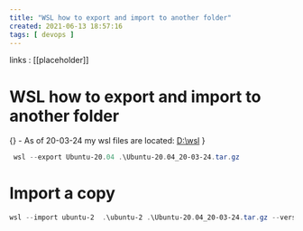 ```yaml
---
title: "WSL how to export and import to another folder"
created: 2021-06-13 18:57:16
tags: [ devops ]
---
```


links
: [[placeholder]]

# WSL how to export and import to another folder

{} - As of 20-03-24 my wsl files are located: [D:\wsl](D:/wsl) }

```powershell
 wsl --export Ubuntu-20.04 .\Ubuntu-20.04_20-03-24.tar.gz
```

# Import a copy

```powershell
wsl --import ubuntu-2  .\ubuntu-2 .\Ubuntu-20.04_20-03-24.tar.gz --version 2
```
